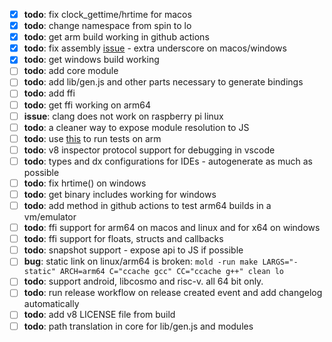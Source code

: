 - [x] **todo**: fix clock_gettime/hrtime for macos
- [x] **todo**: change namespace from spin to lo
- [x] **todo**: get arm build working in github actions
- [x] **todo**: fix assembly [issue](https://stackoverflow.com/questions/1034852/adding-leading-underscores-to-assembly-symbols-with-gcc-on-win32) - extra underscore on macos/windows
- [x] **todo**: get windows build working
- [ ] **todo**: add core module
- [ ] **todo**: add lib/gen.js and other parts necessary to generate bindings
- [ ] **todo**: add ffi
- [ ] **todo**: get ffi working on arm64
- [ ] **issue**: clang does not work on raspberry pi linux
- [ ] **todo**: a cleaner way to expose module resolution to JS
- [ ] **todo**: use [this](https://github.com/marketplace/actions/run-on-architecture) to run tests on arm
- [ ] **todo**: v8 inspector protocol support for debugging in vscode
- [ ] **todo**: types and dx configurations for IDEs - autogenerate as much as possible
- [ ] **todo**: fix hrtime() on windows
- [ ] **todo**: get binary includes working for windows
- [ ] **todo**: add method in github actions to test arm64 builds in a vm/emulator
- [ ] **todo**: ffi support for arm64 on macos and linux and for x64 on windows
- [ ] **todo**: ffi support for floats, structs and callbacks
- [ ] **todo**: snapshot support - expose api to JS if possible
- [ ] **bug**: static link on linux/arm64 is broken: ```mold -run make LARGS="-static" ARCH=arm64 C="ccache gcc" CC="ccache g++" clean lo```
- [ ] **todo**: support android, libcosmo and risc-v. all 64 bit only.
- [ ] **todo**: run release workflow on release created event and add changelog automatically
- [ ] **todo**: add v8 LICENSE file from build
- [ ] **todo**: path translation in core for lib/gen.js and modules